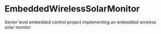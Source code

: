 # EmbeddedWirelessSolarMonitor
Senior level embedded control project implementing an embedded wireless solar monitor
